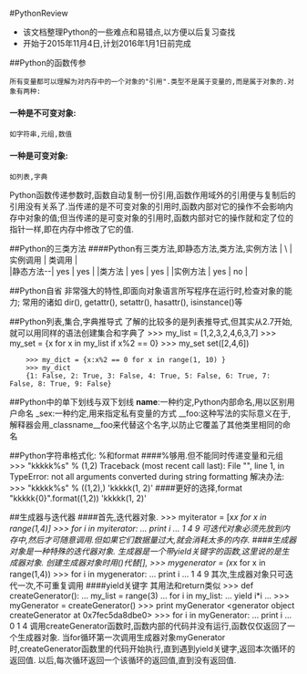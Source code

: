 #PythonReview
>
* 该文档整理Python的一些难点和易错点,以方便以后复习查找
* 开始于2015年11月4日,计划2016年1月1日前完成

##Python的函数传参

    所有变量都可以理解为对内存中的一个对象的"引用".类型不是属于变量的,而是属于对象的.对象有两种:
#### 一种是不可变对象:
    如字符串,元组,数值
#### 一种是可变对象:
    如列表,字典
Python函数传递参数时,函数自动复制一份引用,函数作用域外的引用便与复制后的引用没有关系了.当传递的是不可变对象的引用时,函数内部对它的操作不会影响内存中对象的值;但当传递的是可变对象的引用时,函数内部对它的操作就和定了位的指针一样,即在内存中修改了它的值.

##Python的三类方法
####Python有三类方法,即静态方法,类方法,实例方法
    |    \   |   实例调用   |    类调用    |  
    |静态方法--|   yes      |     yes     |
    |类方法   |    yes      |    yes      |
    |实例方法  |   yes      |     no      |

##Python自省
    非常强大的特性,即面向对象语言所写程序在运行时,检查对象的能力;
    常用的诸如 dir(), getattr(), setattr(), hasattr(), isinstance()等

##Python列表,集合,字典推导式
    了解的比较多的是列表推导式,但其实从2.7开始,就可以用同样的语法创建集合和字典了
        >>> my_list = [1,2,3,2,4,6,3,7]
        >>> my_set = {x for x in my_list if x%2 == 0}
        >>> my_set
        set([2,4,6])
        
        >>> my_dict = {x:x%2 == 0 for x in range(1, 10) }
        >>> my_dict
        {1: False, 2: True, 3: False, 4: True, 5: False, 6: True, 7: False, 8: True, 9: False}

##Python中的单下划线与双下划线
    __name__:一种约定,Python内部命名,用以区别用户命名
    _sex:一种约定,用来指定私有变量的方式
    __foo:这种写法的实际意义在于,解释器会用_classname__foo来代替这个名字,以防止它覆盖了其他类里相同的命名
    
##Python字符串格式化: %和format
####%够用.但不能同时传递变量和元组
    >>> "kkkkk%s" % (1,2)
    Traceback (most recent call last):
      File "<stdin>", line 1, in <module>
    TypeError: not all arguments converted during string formatting
    解决办法:
    >>> "kkkkk%s" % ((1,2),)
    'kkkkk(1, 2)'
####更好的选择,format
    "kkkkk{0}".format((1,2))
    'kkkkk(1, 2)'

##生成器与迭代器
####首先,迭代器对象.
        >>> myiterator = [x*x for x in range(1,4)]
        >>> for i in myiterator:
        ...     print i
        ... 
        1
        4
        9
    可迭代对象必须先放到内存中,然后才可随意调用.但如果它们数据量过大,就会消耗太多的内存.
####生成器对象是一种特殊的迭代器对象.
    生成器是一个带yield关键字的函数,这里说的是生成器对象.
    创建生成器对象时用()代替[],
        >>> mygenerator = (x*x for x in range(1,4))
        >>> for i in mygenerator:
        ...     print i
        ... 
        1
        4
        9
    其次,生成器对象只可迭代一次,不可重复调用
####yield关键字
    其用法和return类似
        >>> def createGenerator():
        ...     my_list = range(3)
        ...     for i in my_list:
        ...         yield i*i
        ... 
        >>> myGenerator = createGenerator()
        >>> print myGenerator
        <generator object createGenerator at 0x7fec5da8dbe0>
        >>> for i in myGenerator:
        ...     print i
        ... 
        0
        1
        4
    调用createGenerator函数时,函数内部的代码并没有运行,函数仅仅返回了一个生成器对象.
    当for循环第一次调用生成器对象myGenerator时,createGenerator函数里的代码开始执行,直到遇到yield关键字,返回本次循环的返回值.
    以后,每次循环返回一个该循环的返回值,直到没有返回值.
    
